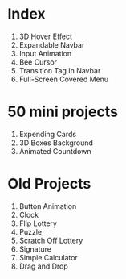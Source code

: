 # Index
1. 3D Hover Effect
2. Expandable Navbar
3. Input Animation
4. Bee Cursor
5. Transition Tag In Navbar
6. Full-Screen Covered Menu

# 50 mini projects
1. Expending Cards
2. 3D Boxes Background
3. Animated Countdown

# Old Projects
1. Button Animation
2. Clock
3. Flip Lottery
4. Puzzle
5. Scratch Off Lottery
6. Signature
7. Simple Calculator
8. Drag and Drop
